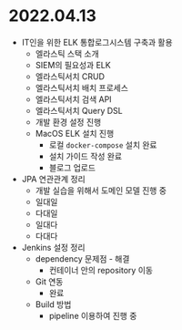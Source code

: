 # 2022.04.13

- IT인을 위한 ELK 통합로그시스템 구축과 활용
	- 엘라스틱 스택 소개
	- SIEM의 필요성과 ELK
	- 엘라스틱서치 CRUD
	- 엘라스틱서치 배치 프로세스
	- 엘라스틱서치 검색 API
	- 엘라스틱서치 Query DSL
	- 개발 환경 설정 진행
	- MacOS ELK 설치 진행
		- 로컬 `docker-compose` 설치 완료
		- 설치 가이드 작성 완료
		- 블로그 업로드
- JPA 연관관계 정리
	- 개발 실습을 위해서 도메인 모델 진행 중
	- 일대일
	- 다대일
	- 일대다
	- 다대다
- Jenkins 설정 정리
	- dependency 문제점 - 해결
		- 컨테이너 안의 repository 이동
	- Git 연동
		- 완료
	- Build 방법
		- pipeline 이용하여 진행 중
